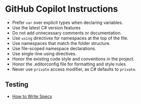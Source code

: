 # GitHub Copilot Instructions

- Prefer `var` over explicit types when declaring variables.
- Use the latest C# version features
- Do not add unnecessary comments or documentation.
- Use `using` directives for namespaces at the top of the file.
- Use namespaces that match the folder structure.
- Use file-scoped namespace declarations.
- Use single-line using directives.
- Honor the existing code style and conventions in the project.
- Honor the .editorconfig file for formatting and style rules.
- Never use `private` access modifier, as C# defaults to `private`.

## Testing

- [How to Write Specs](./instructions/tests.md)
